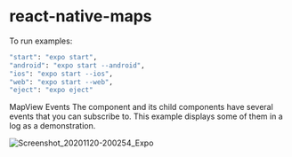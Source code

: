 # react-native-maps 

To run examples:

```bash
"start": "expo start",
"android": "expo start --android",
"ios": "expo start --ios",
"web": "expo start --web",
"eject": "expo eject"
```


MapView Events
The <MapView /> component and its child components have several events that you can subscribe to. This example displays some of them in a log as a demonstration.

![Screenshot_20201120-200254_Expo](https://user-images.githubusercontent.com/9910318/99815631-90c39380-2b70-11eb-8f97-59b644d0a6a3.jpg)
